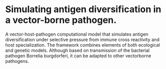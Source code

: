# Simulating antigen diversification in a vector-borne pathogen.  
A vector-host-pathogen computational model that simulates antigen diversification under selective pressure from immune cross reactivity and host specialization. The framework combines elements of both ecological and genetic models. Although based on transmission of the bacterial pathogen Borrelia burgdorferi, it can be adapted to other vectorborne pathogens.  
